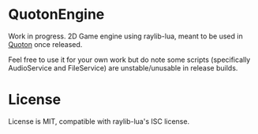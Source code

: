 # QuotonEngine
Work in progress. 2D Game engine using raylib-lua, meant to be used in [Quoton](https://github.com/JeremyGamer13/Quoton) once released.

Feel free to use it for your own work but do note some scripts (specifically AudioService and FileService) are unstable/unusable in release builds.

# License
License is MIT, compatible with raylib-lua's ISC license.